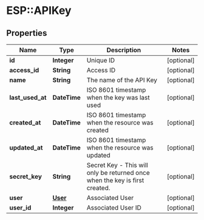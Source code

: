# ESP::APIKey

## Properties
Name | Type | Description | Notes
------------ | ------------- | ------------- | -------------
**id** | **Integer** | Unique ID | [optional] 
**access_id** | **String** | Access ID | [optional] 
**name** | **String** | The name of the API Key | [optional] 
**last_used_at** | **DateTime** | ISO 8601 timestamp when the key was last used | [optional] 
**created_at** | **DateTime** | ISO 8601 timestamp when the resource was created | [optional] 
**updated_at** | **DateTime** | ISO 8601 timestamp when the resource was updated | [optional] 
**secret_key** | **String** | Secret Key - This will only be returned once when the key is first created. | [optional] 
**user** | [**User**](User.md) | Associated User | [optional] 
**user_id** | **Integer** | Associated User ID | [optional] 



